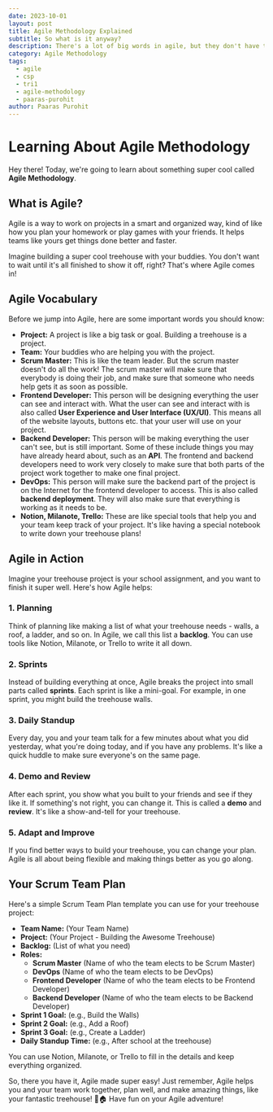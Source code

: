 ```yaml
---
date: 2023-10-01
layout: post
title: Agile Methodology Explained
subtitle: So what is it anyway?
description: There's a lot of big words in agile, but they don't have to be so complicated!
category: Agile Methodology
tags:
  - agile
  - csp
  - tri1
  - agile-methodology
  - paaras-purohit
author: Paaras Purohit
---
```


# Learning About Agile Methodology

Hey there! Today, we're going to learn about something super cool called **Agile Methodology**.

## What is Agile?

Agile is a way to work on projects in a smart and organized way, kind of like how you plan your homework or play games with your friends. It helps teams like yours get things done better and faster.

Imagine building a super cool treehouse with your buddies. You don't want to wait until it's all finished to show it off, right? That's where Agile comes in!

## Agile Vocabulary

Before we jump into Agile, here are some important words you should know:

- **Project:** A project is like a big task or goal. Building a treehouse is a project.
- **Team:** Your buddies who are helping you with the project.
- **Scrum Master:** This is like the team leader. But the scrum master doesn't do all the work! The scrum master will make sure that everybody is doing their job, and make sure that someone who needs help gets it as soon as possible.
- **Frontend Developer:** This person will be designing everything the user can see and interact with. What the user can see and interact with is also called **User Experience and User Interface (UX/UI)**. This means all of the website layouts, buttons etc. that your user will use on your project.
- **Backend Developer:** This person will be making everything the user can't see, but is still important. Some of these include things you may have already heard about, such as an **API**. The frontend and backend developers need to work very closely to make sure that both parts of the project work together to make one final project.
- **DevOps:** This person will make sure the backend part of the project is on the Internet for the frontend developer to access. This is also called **backend deployment**. They will also make sure that everything is working as it needs to be.
- **Notion, Milanote, Trello:** These are like special tools that help you and your team keep track of your project. It's like having a special notebook to write down your treehouse plans!

## Agile in Action

Imagine your treehouse project is your school assignment, and you want to finish it super well. Here's how Agile helps:

### 1. **Planning**

Think of planning like making a list of what your treehouse needs - walls, a roof, a ladder, and so on. In Agile, we call this list a **backlog**. You can use tools like Notion, Milanote, or Trello to write it all down.

### 2. **Sprints**

Instead of building everything at once, Agile breaks the project into small parts called **sprints**. Each sprint is like a mini-goal. For example, in one sprint, you might build the treehouse walls.

### 3. **Daily Standup**

Every day, you and your team talk for a few minutes about what you did yesterday, what you're doing today, and if you have any problems. It's like a quick huddle to make sure everyone's on the same page.

### 4. **Demo and Review**

After each sprint, you show what you built to your friends and see if they like it. If something's not right, you can change it. This is called a **demo** and **review**. It's like a show-and-tell for your treehouse.

### 5. **Adapt and Improve**

If you find better ways to build your treehouse, you can change your plan. Agile is all about being flexible and making things better as you go along.

## Your Scrum Team Plan

Here's a simple Scrum Team Plan template you can use for your treehouse project:

- **Team Name:** (Your Team Name)
- **Project:** (Your Project - Building the Awesome Treehouse)
- **Backlog:** (List of what you need)
- **Roles:**
    - **Scrum Master** (Name of who the team elects to be Scrum Master)
    - **DevOps** (Name of who the team elects to be DevOps)
    - **Frontend Developer** (Name of who the team elects to be Frontend Developer)
    - **Backend Developer** (Name of who the team elects to be Backend Developer)
- **Sprint 1 Goal:** (e.g., Build the Walls)
- **Sprint 2 Goal:** (e.g., Add a Roof)
- **Sprint 3 Goal:** (e.g., Create a Ladder)
- **Daily Standup Time:** (e.g., After school at the treehouse)

You can use Notion, Milanote, or Trello to fill in the details and keep everything organized.

So, there you have it, Agile made super easy! Just remember, Agile helps you and your team work together, plan well, and make amazing things, like your fantastic treehouse! 🌳🏠 Have fun on your Agile adventure!